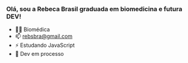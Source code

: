 ### Olá, sou a Rebeca Brasil graduada em biomedicina e futura DEV!

-  👩‍🎓  Biomédica
- 📫 rebsbra@gmail.com
- ⚡ Estudando JavaScript 
- 🎯  Dev em processo
